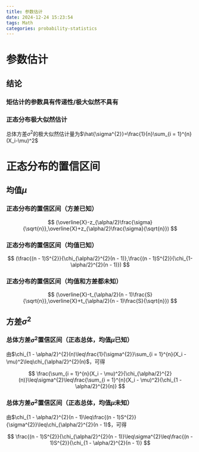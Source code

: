 ```yaml
---
title: 参数估计
date: 2024-12-24 15:23:54
tags: Math
categories: probability-statistics
---
```

# 参数估计
## 结论
### 矩估计的参数具有传递性/极大似然不具有
### 正态分布极大似然估计

总体方差$\sigma^{2}$的极大似然估计量为$\hat{\sigma^{2}}=\frac{1}{n}\sum_{i = 1}^{n}(X_i-\mu)^2$

# 正态分布的置信区间

## 均值$\mu$

### 正态分布的置信区间（方差已知）
$$
(\overline{X}-z_{\alpha/2}\frac{\sigma}{\sqrt{n}},\overline{X}+z_{\alpha/2}\frac{\sigma}{\sqrt{n}})
$$

### 正态分布的置信区间（均值已知）
$$
(\frac{(n - 1)S^{2}}{\chi_{\alpha/2}^{2}(n - 1)},\frac{(n - 1)S^{2}}{\chi_{1-\alpha/2}^{2}(n - 1)})
$$


### 正态分布的置信区间（均值和方差都未知）
$$
(\overline{X}-t_{\alpha/2}(n - 1)\frac{S}{\sqrt{n}},\overline{X}+t_{\alpha/2}(n - 1)\frac{S}{\sqrt{n}})
$$

## 方差$\sigma^{2}$

### **总体方差$\sigma^{2}$置信区间（正态总体，均值$\mu$已知）**
由$\chi_{1 - \alpha/2}^{2}(n)\leq\frac{1}{\sigma^{2}}\sum_{i = 1}^{n}(X_i - \mu)^2\leq\chi_{\alpha/2}^{2}(n)$，可得

$$
\frac{\sum_{i = 1}^{n}(X_i - \mu)^2}{\chi_{\alpha/2}^{2}(n)}\leq\sigma^{2}\leq\frac{\sum_{i = 1}^{n}(X_i - \mu)^2}{\chi_{1 - \alpha/2}^{2}(n)}
$$

### **总体方差$\sigma^{2}$置信区间（正态总体，均值$\mu$未知）**
由$\chi_{1 - \alpha/2}^{2}(n - 1)\leq\frac{(n - 1)S^{2}}{\sigma^{2}}\leq\chi_{\alpha/2}^{2}(n - 1)$，可得

$$
\frac{(n - 1)S^{2}}{\chi_{\alpha/2}^{2}(n - 1)}\leq\sigma^{2}\leq\frac{(n - 1)S^{2}}{\chi_{1 - \alpha/2}^{2}(n - 1)}
$$

 